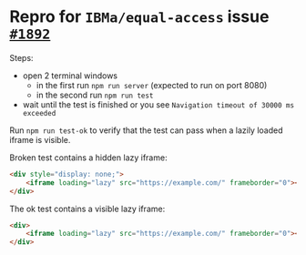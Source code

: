 # Repro for `IBMa/equal-access` issue [`#1892`](https://github.com/IBMa/equal-access/issues/1892)

Steps:
- open 2 terminal windows
  - in the first run `npm run server` (expected to run on port 8080)
  - in the second run `npm run test`
- wait until the test is finished or you see `Navigation timeout of 30000 ms exceeded`

Run `npm run test-ok` to verify that the test can pass when a lazily loaded iframe is visible.

Broken test contains a hidden lazy iframe:

```html
<div style="display: none;">
	<iframe loading="lazy" src="https://example.com/" frameborder="0"></iframe>
</div>
```

The ok test contains a visible lazy iframe:

```html
<div>
	<iframe loading="lazy" src="https://example.com/" frameborder="0"></iframe>
</div>
```
